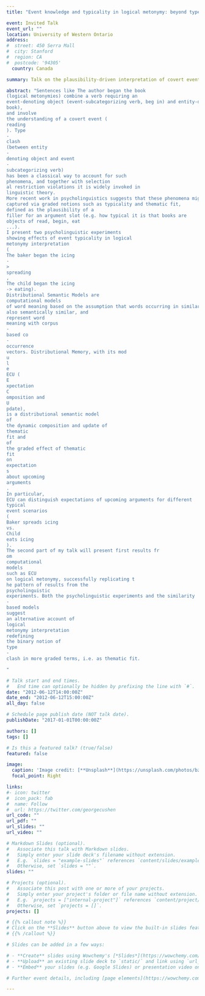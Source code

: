 ```yaml
---
title: "Event knowledge and typicality in logical metonymy: beyond type clash"

event: Invited Talk
event_url: ""
location: University of Western Ontario
address:
#  street: 450 Serra Mall
#  city: Stanford
#  region: CA
#  postcode: '94305'
  country: Canada

summary: Talk on the plausibility-driven interpretation of covert events.

abstract: "Sentences like The author began the book
(logical metonymies) combine a verb requiring an
event-denoting object (event-subcategorizing verb, beg in) and entity-denoting object (
book),
and involve
the understanding of a covert event (
reading
). Type
-
clash
(between entity
-
denoting object and event
-
subcategorizing verb)
has been a classical way to account for such
phenomena, and together with selection
al restriction violations it is widely invoked in
linguistic theory.
More recent work in psycholinguistics suggests that these phenomena might be better
captured via graded notions such as typicality and thematic fit,
defined as the plausibility of a
filler for an argument slot (e.g. how typical it is that books are
objects of read, begin, eat
...).
I present two psycholinguistic experiments
showing effects of event typicality in logical
metonymy interpretation
(
The baker began the icing
-
>
spreading
,
The child began the icing
-> eating).
Distributional Semantic Models are
computational models
of word meaning based on the assumption that words occurring in similar contexts (and in similar argument positions) are
also semantically similar, and
represent word
meaning with corpus
-
based co
-
occurrence
vectors. Distributional Memory, with its mod
u
l
e
ECU (
E
xpectation
C
omposition and
U
pdate),
is a distributional semantic model
of
the dynamic composition and update of
thematic
fit and
of
the graded effect of thematic
fit
on
expectation
s
about upcoming
arguments
.
In particular,
ECU can distinguish expectations of upcoming arguments for different
typical
event scenarios
(
Baker spreads icing
vs.
Child
eats icing
).
The second part of my talk will present first results fr
om
computational
models
such as ECU
on logical metonymy, successfully replicating t
he pattern of results from the
psycholinguistic
experiments. Both the psycholinguistic experiments and the similarity
-
based models
suggest
an alternative account of
logical
metonymy interpretation
redefining
the binary notion of
type
-
clash in more graded terms, i.e. as thematic fit.

"

# Talk start and end times.
#   End time can optionally be hidden by prefixing the line with `#`.
date: "2012-06-12T14:00:00Z"
date_end: "2012-06-12T15:00:00Z"
all_day: false

# Schedule page publish date (NOT talk date).
publishDate: "2017-01-01T00:00:00Z"

authors: []
tags: []

# Is this a featured talk? (true/false)
featured: false

image:
  caption: 'Image credit: [**Unsplash**](https://unsplash.com/photos/bzdhc5b3Bxs)'
  focal_point: Right

links:
#- icon: twitter
#  icon_pack: fab
#  name: Follow
#  url: https://twitter.com/georgecushen
url_code: ""
url_pdf: ""
url_slides: ""
url_video: ""

# Markdown Slides (optional).
#   Associate this talk with Markdown slides.
#   Simply enter your slide deck's filename without extension.
#   E.g. `slides = "example-slides"` references `content/slides/example-slides.md`.
#   Otherwise, set `slides = ""`.
slides: ""

# Projects (optional).
#   Associate this post with one or more of your projects.
#   Simply enter your project's folder or file name without extension.
#   E.g. `projects = ["internal-project"]` references `content/project/deep-learning/index.md`.
#   Otherwise, set `projects = []`.
projects: []

# {{% callout note %}}
# Click on the **Slides** button above to view the built-in slides feature.
# {{% /callout %}}

# Slides can be added in a few ways:

# - **Create** slides using Wowchemy's [*Slides*](https://wowchemy.com/docs/managing-content/#create-slides) feature and link using `slides` parameter in the front matter of the talk file
# - **Upload** an existing slide deck to `static/` and link using `url_slides` parameter in the front matter of the talk file
# - **Embed** your slides (e.g. Google Slides) or presentation video on this page using [shortcodes](https://wowchemy.com/docs/writing-markdown-latex/).

# Further event details, including [page elements](https://wowchemy.com/docs/writing-markdown-latex/) such as image galleries, can be added to the body of this page.

---
```

